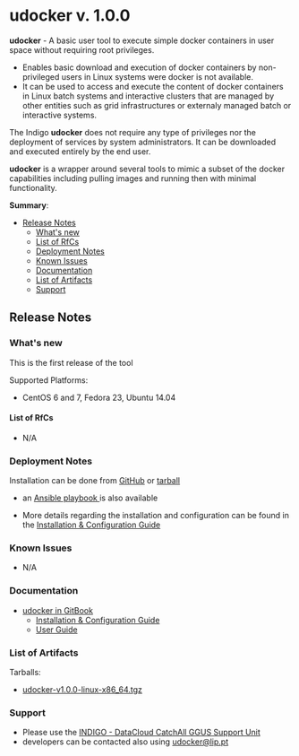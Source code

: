 # udocker v. 1.0.0


**udocker** - A basic user tool to execute simple docker containers in user space without requiring root privileges. 
* Enables basic download and execution of docker containers by non-privileged users in Linux systems were docker is not available. 
* It can be used to access and execute the content of docker containers in Linux batch systems and interactive clusters that are managed by other entities such as grid infrastructures or externaly managed batch or interactive systems.

The Indigo **udocker** does not require any type of privileges nor the deployment of services by system administrators. It can be downloaded and executed entirely by the end user.

**udocker** is a wrapper around several tools to mimic a subset of the docker capabilities including pulling images and running then with minimal functionality.

**Summary**:
* [Release Notes](#id1)
  * [What's new](#id2)
  * [List of RfCs](#id3)
  * [Deployment Notes](#id4)
  * [Known Issues](#id5)
  * [Documentation](#id6)
  * [List of Artifacts](#id7)
  * [Support](#id8)


<a id="id1"></a>
## Release Notes

<a id="id2"></a>
### What's new

This is the first release of the tool

Supported Platforms: 
* CentOS 6 and 7, Fedora 23, Ubuntu 14.04

<a id="id3"></a>
#### List of RfCs 

* N/A

<a id="id4"></a>
### Deployment Notes

Installation can be done from [GitHub](https://github.com/indigo-dc/udocker) or [tarball](http://repo.indigo-datacloud.eu/repository/indigo/1/centos7/x86_64/tgz/udocker-v1.0.0.tar.gz)
* an [Ansible playbook ](https://github.com/indigo-dc/udocker/blob/master/ansible_install.yaml)is also available 

* More details regarding the installation and configuration can be found in the [Installation & Configuration Guide](https://indigo-dc.gitbooks.io/udocker/content/doc/installation_manual.html)

<a id="id5"></a>
### Known Issues

* N/A

<a id="id6"></a>
### Documentation

* [udocker in GitBook](https://www.gitbook.com/book/indigo-dc/udocker)
  * [Installation & Configuration Guide](https://indigo-dc.gitbooks.io/udocker/content/doc/installation_manual.html)
  * [User Guide](https://indigo-dc.gitbooks.io/udocker/content/doc/user_manual.html)

<a id="id7"></a>
### List of Artifacts

Tarballs:
* [udocker-v1.0.0-linux-x86_64.tgz](http://repo.indigo-datacloud.eu/repository/indigo/1/centos7/x86_64/tgz/udocker-v1.0.0.tar.gz)

<a id="id8"></a>
### Support

* Please use the [INDIGO - DataCloud CatchAll GGUS Support Unit](
https://wiki.egi.eu/wiki/GGUS:INDIGO_DataCloud_Catch-all_FAQ)
* developers can be contacted also using udocker@lip.pt